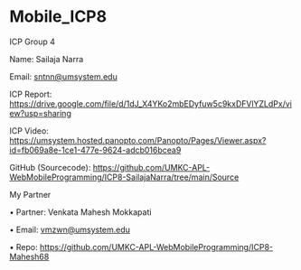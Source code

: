 # Mobile_ICP8


ICP Group 4


Name: Sailaja Narra


Email: sntnn@umsystem.edu


ICP Report: https://drive.google.com/file/d/1dJ_X4YKo2mbEDyfuw5c9kxDFVlYZLdPx/view?usp=sharing


ICP Video: https://umsystem.hosted.panopto.com/Panopto/Pages/Viewer.aspx?id=fb069a8e-1ce1-477e-9624-adcb016bcea9


GitHub (Sourcecode): https://github.com/UMKC-APL-WebMobileProgramming/ICP8-SailajaNarra/tree/main/Source


My Partner

• Partner: Venkata Mahesh Mokkapati


• Email: vmzwn@umsystem.edu


• Repo: https://github.com/UMKC-APL-WebMobileProgramming/ICP8-Mahesh68


